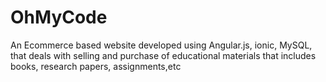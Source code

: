 # OhMyCode

An Ecommerce based website developed using Angular.js, ionic, MySQL, that deals with selling and purchase of educational materials that includes books, research papers, assignments,etc

